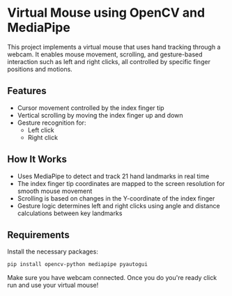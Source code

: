 # Virtual Mouse using OpenCV and MediaPipe

This project implements a virtual mouse that uses hand tracking through a webcam. It enables mouse movement, scrolling, and gesture-based interaction such as left and right clicks, all controlled by specific finger positions and motions.

## Features

- Cursor movement controlled by the index finger tip
- Vertical scrolling by moving the index finger up and down
- Gesture recognition for:
  - Left click
  - Right click

## How It Works

- Uses MediaPipe to detect and track 21 hand landmarks in real time
- The index finger tip coordinates are mapped to the screen resolution for smooth mouse movement
- Scrolling is based on changes in the Y-coordinate of the index finger
- Gesture logic determines left and right clicks using angle and distance calculations between key landmarks

## Requirements

Install the necessary packages:

```bash
pip install opencv-python mediapipe pyautogui
```
Make sure you have webcam connected.
Once you do you're ready click run and use your virtual mouse!
